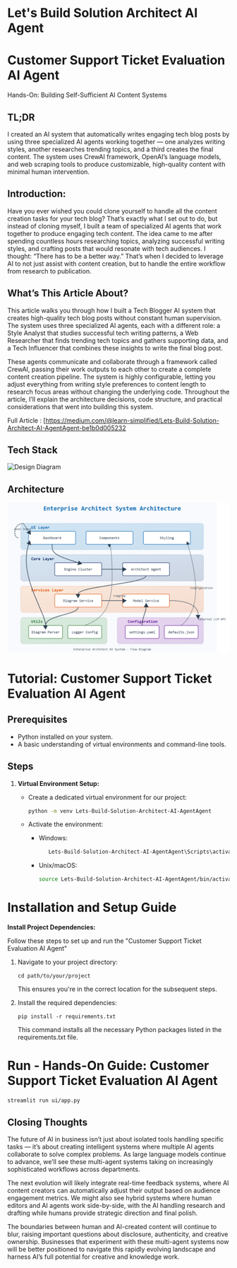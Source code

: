 # Let's Build Solution Architect AI Agent

# Customer Support Ticket Evaluation AI Agent

Hands-On: Building Self-Sufficient AI Content Systems

## TL;DR
I created an AI system that automatically writes engaging tech blog posts by using three specialized AI agents working together — one analyzes writing styles, another researches trending topics, and a third creates the final content. The system uses CrewAI framework, OpenAI’s language models, and web scraping tools to produce customizable, high-quality content with minimal human intervention.

## Introduction:
Have you ever wished you could clone yourself to handle all the content creation tasks for your tech blog? That’s exactly what I set out to do, but instead of cloning myself, I built a team of specialized AI agents that work together to produce engaging tech content. The idea came to me after spending countless hours researching topics, analyzing successful writing styles, and crafting posts that would resonate with tech audiences. I thought: “There has to be a better way.” That’s when I decided to leverage AI to not just assist with content creation, but to handle the entire workflow from research to publication.

## What’s This Article About?
This article walks you through how I built a Tech Blogger AI system that creates high-quality tech blog posts without constant human supervision. The system uses three specialized AI agents, each with a different role: a Style Analyst that studies successful tech writing patterns, a Web Researcher that finds trending tech topics and gathers supporting data, and a Tech Influencer that combines these insights to write the final blog post.

These agents communicate and collaborate through a framework called CrewAI, passing their work outputs to each other to create a complete content creation pipeline. The system is highly configurable, letting you adjust everything from writing style preferences to content length to research focus areas without changing the underlying code. Throughout the article, I’ll explain the architecture decisions, code structure, and practical considerations that went into building this system.

Full Article : [https://medium.com/@learn-simplified/Lets-Build-Solution-Architect-AI-AgentAgent-be1b0d005232


## Tech Stack  

![Design Diagram](design_docs/tech_stack.png)



## Architecture

![Design Diagram](design_docs/design.png)


# Tutorial: Customer Support Ticket Evaluation AI Agent

## Prerequisites
- Python installed on your system.
- A basic understanding of virtual environments and command-line tools.

## Steps

1. **Virtual Environment Setup:**
   - Create a dedicated virtual environment for our project:
   
     ```bash
     python -m venv Lets-Build-Solution-Architect-AI-AgentAgent
     ```
   - Activate the environment:
   
     - Windows:
       ```bash
          Lets-Build-Solution-Architect-AI-AgentAgent\Scripts\activate        
       ```
     - Unix/macOS:
       ```bash
       source Lets-Build-Solution-Architect-AI-AgentAgent/bin/activate
       ```
   

# Installation and Setup Guide

**Install Project Dependencies:**

Follow these steps to set up and run the  "Customer Support Ticket Evaluation AI Agent"

1. Navigate to your project directory:
   ```
   cd path/to/your/project
   ```
   This ensures you're in the correct location for the subsequent steps.

2. Install the required dependencies:
   ```
   pip install -r requirements.txt   
   ```
   This command installs all the necessary Python packages listed in the requirements.txt file.


# Run - Hands-On Guide: Customer Support Ticket Evaluation AI Agent
  
   ```
   streamlit run ui/app.py   
   ```
   
## Closing Thoughts

The future of AI in business isn’t just about isolated tools handling specific tasks — it’s about creating intelligent systems where multiple AI agents collaborate to solve complex problems. As large language models continue to advance, we’ll see these multi-agent systems taking on increasingly sophisticated workflows across departments.

The next evolution will likely integrate real-time feedback systems, where AI content creators can automatically adjust their output based on audience engagement metrics. We might also see hybrid systems where human editors and AI agents work side-by-side, with the AI handling research and drafting while humans provide strategic direction and final polish.

The boundaries between human and AI-created content will continue to blur, raising important questions about disclosure, authenticity, and creative ownership. Businesses that experiment with these multi-agent systems now will be better positioned to navigate this rapidly evolving landscape and harness AI’s full potential for creative and knowledge work.
